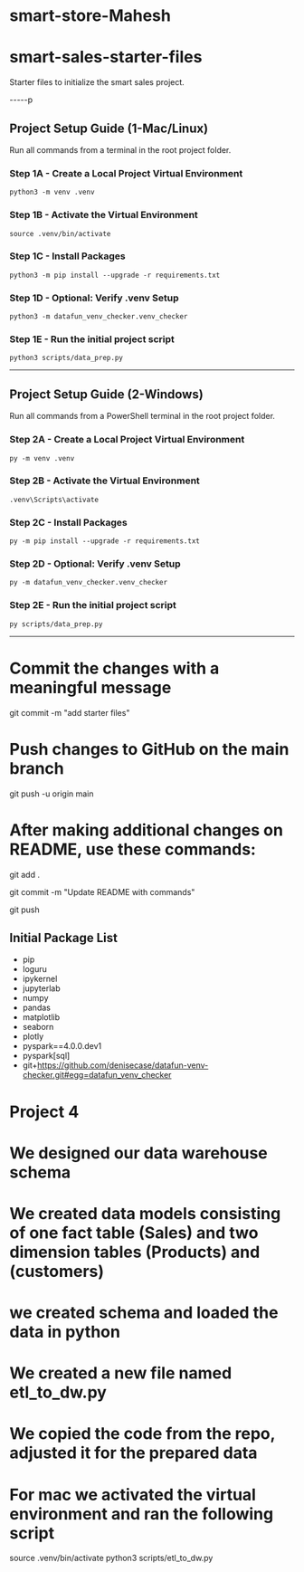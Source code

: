 # smart-store-Mahesh
# smart-sales-starter-files

Starter files to initialize the smart sales project.

-----p

## Project Setup Guide (1-Mac/Linux)

Run all commands from a terminal in the root project folder. 

### Step 1A - Create a Local Project Virtual Environment

```shell
python3 -m venv .venv
```

### Step 1B - Activate the Virtual Environment

```shell
source .venv/bin/activate
```

### Step 1C - Install Packages

```shell
python3 -m pip install --upgrade -r requirements.txt
```

### Step 1D - Optional: Verify .venv Setup

```shell
python3 -m datafun_venv_checker.venv_checker
```

### Step 1E - Run the initial project script

```shell
python3 scripts/data_prep.py
```

-----

## Project Setup Guide (2-Windows)

Run all commands from a PowerShell terminal in the root project folder.

### Step 2A - Create a Local Project Virtual Environment

```shell
py -m venv .venv
```

### Step 2B - Activate the Virtual Environment

```shell
.venv\Scripts\activate
```

### Step 2C - Install Packages

```shell
py -m pip install --upgrade -r requirements.txt
```

### Step 2D - Optional: Verify .venv Setup

```shell
py -m datafun_venv_checker.venv_checker
```

### Step 2E - Run the initial project script

```shell
py scripts/data_prep.py
```

-----



# Commit the changes with a meaningful message  
git commit -m "add starter files"  


# Push changes to GitHub on the main branch  
git push -u origin main  


# After making additional changes on README, use these commands:  
git add .  

git commit -m "Update README with commands"  

git push  






## Initial Package List

- pip
- loguru
- ipykernel
- jupyterlab
- numpy
- pandas
- matplotlib
- seaborn
- plotly
- pyspark==4.0.0.dev1
- pyspark[sql]
- git+https://github.com/denisecase/datafun-venv-checker.git#egg=datafun_venv_checker

# Project 4
# We designed our data warehouse schema
# We created data models consisting of one fact table (Sales) and two dimension tables (Products) and (customers)
# we created schema and loaded the data in python
# We created a new file named etl_to_dw.py
# We copied the code from the repo, adjusted it for the prepared data
# For mac we activated the virtual environment and ran the following script
  source .venv/bin/activate
  python3 scripts/etl_to_dw.py


